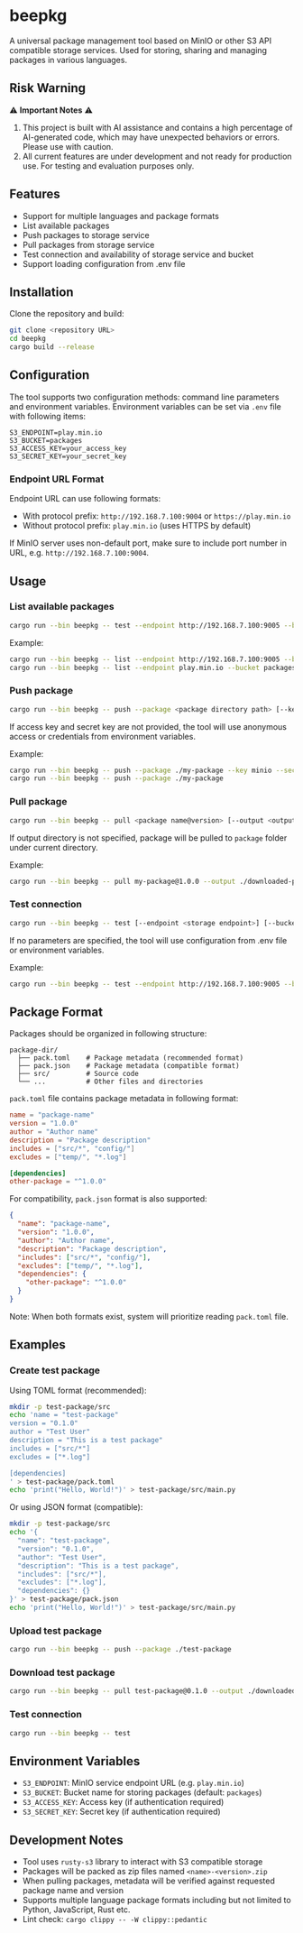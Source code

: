 # beepkg

A universal package management tool based on MinIO or other S3 API compatible storage services. Used for storing, sharing and managing packages in various languages.

## Risk Warning

⚠️ **Important Notes** ⚠️

1. This project is built with AI assistance and contains a high percentage of AI-generated code, which may have unexpected behaviors or errors. Please use with caution.
2. All current features are under development and not ready for production use. For testing and evaluation purposes only.

## Features

- Support for multiple languages and package formats
- List available packages
- Push packages to storage service
- Pull packages from storage service
- Test connection and availability of storage service and bucket
- Support loading configuration from .env file

## Installation

Clone the repository and build:

```bash
git clone <repository URL>
cd beepkg
cargo build --release
```

## Configuration

The tool supports two configuration methods: command line parameters and environment variables. Environment variables can be set via `.env` file with following items:

```
S3_ENDPOINT=play.min.io
S3_BUCKET=packages
S3_ACCESS_KEY=your_access_key
S3_SECRET_KEY=your_secret_key
```

### Endpoint URL Format

Endpoint URL can use following formats:
- With protocol prefix: `http://192.168.7.100:9004` or `https://play.min.io`
- Without protocol prefix: `play.min.io` (uses HTTPS by default)

If MinIO server uses non-default port, make sure to include port number in URL, e.g. `http://192.168.7.100:9004`.

## Usage

### List available packages

```bash
cargo run --bin beepkg -- test --endpoint http://192.168.7.100:9005 --bucket devregistry
```

Example:
```bash
cargo run --bin beepkg -- list --endpoint http://192.168.7.100:9005 --bucket devregistry
cargo run --bin beepkg -- list --endpoint play.min.io --bucket packages
```

### Push package

```bash
cargo run --bin beepkg -- push --package <package directory path> [--key <access key>] [--secret <secret key>]
```

If access key and secret key are not provided, the tool will use anonymous access or credentials from environment variables.

Example:
```bash
cargo run --bin beepkg -- push --package ./my-package --key minio --secret minio123
cargo run --bin beepkg -- push --package ./my-package
```

### Pull package

```bash
cargo run --bin beepkg -- pull <package name@version> [--output <output directory>]
```

If output directory is not specified, package will be pulled to `package` folder under current directory.

Example:
```bash
cargo run --bin beepkg -- pull my-package@1.0.0 --output ./downloaded-packages
```

### Test connection

```bash
cargo run --bin beepkg -- test [--endpoint <storage endpoint>] [--bucket <bucket name>] [--key <access key>] [--secret <secret key>]
```

If no parameters are specified, the tool will use configuration from .env file or environment variables.

Example:
```bash
cargo run --bin beepkg -- test --endpoint http://192.168.7.100:9005 --bucket devregistry
```

## Package Format

Packages should be organized in following structure:

```
package-dir/
  ├── pack.toml    # Package metadata (recommended format)
  ├── pack.json    # Package metadata (compatible format)
  ├── src/         # Source code
  └── ...          # Other files and directories
```

`pack.toml` file contains package metadata in following format:

```toml
name = "package-name"
version = "1.0.0"
author = "Author name"
description = "Package description"
includes = ["src/*", "config/"]
excludes = ["temp/", "*.log"]

[dependencies]
other-package = "^1.0.0"
```

For compatibility, `pack.json` format is also supported:

```json
{
  "name": "package-name",
  "version": "1.0.0",
  "author": "Author name",
  "description": "Package description",
  "includes": ["src/*", "config/"],
  "excludes": ["temp/", "*.log"],
  "dependencies": {
    "other-package": "^1.0.0"
  }
}
```

Note: When both formats exist, system will prioritize reading `pack.toml` file.

## Examples

### Create test package

Using TOML format (recommended):
```bash
mkdir -p test-package/src
echo 'name = "test-package"
version = "0.1.0"
author = "Test User"
description = "This is a test package"
includes = ["src/*"]
excludes = ["*.log"]

[dependencies]
' > test-package/pack.toml
echo 'print("Hello, World!")' > test-package/src/main.py
```

Or using JSON format (compatible):
```bash
mkdir -p test-package/src
echo '{
  "name": "test-package",
  "version": "0.1.0",
  "author": "Test User",
  "description": "This is a test package",
  "includes": ["src/*"],
  "excludes": ["*.log"],
  "dependencies": {}
}' > test-package/pack.json
echo 'print("Hello, World!")' > test-package/src/main.py
```

### Upload test package

```bash
cargo run --bin beepkg -- push --package ./test-package
```

### Download test package

```bash
cargo run --bin beepkg -- pull test-package@0.1.0 --output ./downloaded
```

### Test connection

```bash
cargo run --bin beepkg -- test
```

## Environment Variables

- `S3_ENDPOINT`: MinIO service endpoint URL (e.g. `play.min.io`)
- `S3_BUCKET`: Bucket name for storing packages (default: `packages`)
- `S3_ACCESS_KEY`: Access key (if authentication required)
- `S3_SECRET_KEY`: Secret key (if authentication required)

## Development Notes

- Tool uses `rusty-s3` library to interact with S3 compatible storage
- Packages will be packed as zip files named `<name>-<version>.zip`
- When pulling packages, metadata will be verified against requested package name and version
- Supports multiple language package formats including but not limited to Python, JavaScript, Rust etc.
- Lint check: `cargo clippy -- -W clippy::pedantic`
